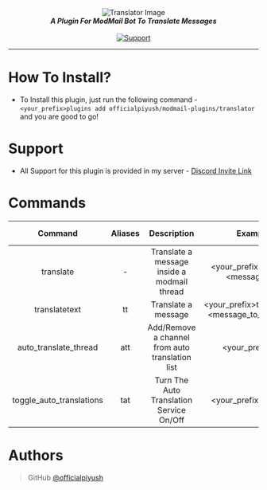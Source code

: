<div align="center">
    <img src="https://images.ionadev.ml/b/Je5mX9h.png" alt="Translator Image" align="center"></img>
    <br>
    <strong><i>A Plugin For ModMail Bot To Translate Messages</i></strong>
   <br>
   <br>

  <a href="https://discord.gg/hzD72GE">
    <img src="https://img.shields.io/discord/543812119397924886.svg?style=for-the-badge&colorB=7289DA" alt="Support">
  </a> 
</div>

---

# How To Install?

* To Install this plugin, just run the following command - `<your_prefix>plugins add officialpiyush/modmail-plugins/translator` and you are good to go!

# Support

* All Support for this plugin is provided in my server - [Discord Invite Link](https://discord.gg/hzD72GE)

# Commands

|          Command         	| Aliases 	|                   Description                   	|                      Example                      	| Permission Required 	|                                                               Source Code                                                              	|
|:------------------------:	|:-------:	|:-----------------------------------------------:	|:-------------------------------------------------:	|:-------------------:	|:--------------------------------------------------------------------------------------------------------------------------------------:	|
|         translate        	|    -    	|   Translate a message inside a modmail thread   	|        <your_prefix>translate <message_id>        	|         None        	| [Source](https://github.com/officialpiyush/modmail-plugins/blob/d7ad5b46dbe7f4023d435f113d57363057aa850d/translator/translator.py#L23) 	|
|       translatetext      	|    tt   	|               Translate a message               	| <your_prefix>translatetext <message_to_translate> 	|         None        	| [Source](https://github.com/officialpiyush/modmail-plugins/blob/d7ad5b46dbe7f4023d435f113d57363057aa850d/translator/translator.py#L44) 	|
|   auto_translate_thread  	|   att   	| Add/Remove a channel from auto translation list 	|                  <your_prefix>att                 	|   Manage Messages   	| [Source](https://github.com/officialpiyush/modmail-plugins/blob/d7ad5b46dbe7f4023d435f113d57363057aa850d/translator/translator.py#L54) 	|
| toggle_auto_translations 	|   tat   	|     Turn The Auto Translation Service On/Off    	|           <your_prefix>tat <true|false>           	|    Manage Server    	| [Source](https://github.com/officialpiyush/modmail-plugins/blob/d7ad5b46dbe7f4023d435f113d57363057aa850d/translator/translator.py#L75) 	|

# Authors

>  GitHub [@officialpiyush](https://github.com/officialpiyush)
